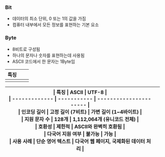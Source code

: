 ### Bit 
- 데이터의 최소 단위, 0 또는 1의 값을 가짐
- 컴퓨터 내부에서 모든 정보를 표현하는 기본 요소
### Byte
- 8비트로 구성됨
- 하나의 문자나 숫자를 표현하는데 사용됨
- ASCII 코드에서 한 문자는 1Byte임

| **특징** |     |     |
| ------ | --- | --- |
|        |     |     |

| \| **특징**        \| **ASCII**   \| **UTF-8**              \|<br>\| ------------- \| ----------- \| ---------------------- \|<br>\| **인코딩 길이**    \| 고정 길이 (7비트) \| 가변 길이 (1~4바이트)         \|<br>\| **지원 문자 수**   \| 128개        \| 1,112,064개 (유니코드 전체)   \|<br>\| **호환성**       \| 제한적         \| ASCII와 완벽히 호환됨         \|<br>\| **다국어 지원 여부** \| 불가능         \| 가능                     \|<br>\| **사용 사례**     \| 단순 영어 텍스트   \| 다국어 웹 페이지, 국제화된 데이터 처리 \| |     |
| ------------------------------------------------------------------------------------------------------------------------------------------------------------------------------------------------------------------------------------------------------------------------------------------------------------------------------------------------------------------------------------------------------------------------------------------------------------ | --- |



